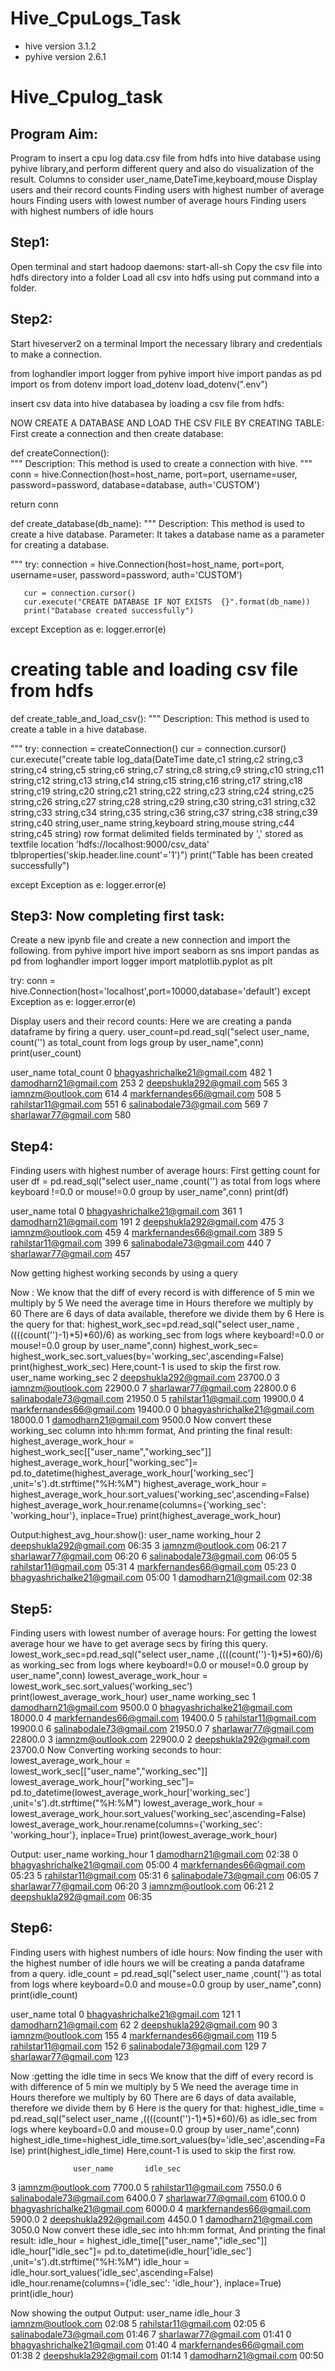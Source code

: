 # Hive_CpuLogs_Task

* hive version 3.1.2
* pyhive version 2.6.1 

# Hive_Cpulog_task

## Program Aim:
Program to insert a cpu log data.csv file from hdfs into hive database using pyhive library,and perform different query and also do visualization of the result.
Columns to consider user_name,DateTime,keyboard,mouse
Display users and their record counts
Finding users with highest number of average hours
Finding users with lowest number of average hours
Finding users with highest numbers of idle hours
 
## Step1:
Open terminal and start hadoop daemons: 
start-all-sh
Copy the csv file into hdfs directory into a folder
Load all csv into hdfs using put command into a folder.
 
 
## Step2:
Start hiveserver2 on a terminal
Import the necessary library and credentials to make a connection.
 
from loghandler import logger
from pyhive import hive
import pandas as pd
import os
from dotenv import load_dotenv
load_dotenv(".env")
 
insert  csv data into hive databasea  by loading a csv file from hdfs:
 
NOW CREATE A DATABASE AND LOAD THE CSV FILE BY CREATING TABLE:
First create a connection and then create database:
 
def createConnection():   
"""
   Description:
       This method is used to create a connection with hive.
   """
   conn = hive.Connection(host=host_name, port=port, username=user, password=password,
                          database=database,  auth='CUSTOM')
 
   return conn
 
 
def create_database(db_name):
   """
   Description:
       This method is used to create a hive database.
   Parameter:
       It takes a database name as a parameter for creating a database.
 
   """
   try:
       connection = hive.Connection(host=host_name, port=port, username=user, password=password,
                                    auth='CUSTOM')
 
       cur = connection.cursor()
       cur.execute("CREATE DATABASE IF NOT EXISTS  {}".format(db_name))
       print("Database created successfully")
 
   except Exception as e:
       logger.error(e)
 
# creating table and loading csv file from hdfs
def create_table_and_load_csv():
   """
Description:
   This method is used to create a table in a hive database.
 
"""
   try:
       connection = createConnection()
       cur = connection.cursor()
       cur.execute("create table log_data(DateTime date,c1 string,c2 string,c3 string,c4 string,c5 string,c6 string,c7 string,c8 string,c9 string,c10 string,c11 string,c12 string,c13 string,c14 string,c15 string,c16 string,c17 string,c18 string,c19 string,c20 string,c21 string,c22 string,c23 string,c24 string,c25 string,c26 string,c27 string,c28 string,c29 string,c30 string,c31 string,c32 string,c33 string,c34 string,c35 string,c36 string,c37 string,c38 string,c39 string,c40 string,user_name string,keyboard string,mouse string,c44 string,c45 string) row format delimited fields terminated by ',' stored as textfile location 'hdfs://localhost:9000/csv_data' tblproperties('skip.header.line.count'='1')")
       print("Table has been created successfully")
 
   except Exception as e:
       logger.error(e)
 
 
 
## Step3: Now completing first task:
Create a new ipynb file and create a new connection and import the following.
from pyhive import hive
import seaborn as sns
import pandas as pd
from loghandler import logger
import matplotlib.pyplot as plt
 
try:
   conn = hive.Connection(host='localhost',port=10000,database='default')
except Exception as e:
   logger.error(e)
 
Display users and their record counts:
Here we are creating a panda dataframe by firing a query.
user_count=pd.read_sql("select user_name, count('') as total_count from logs group by user_name",conn)
print(user_count)
 
 
 
user_name  			total_count
0  bhagyashrichalke21@gmail.com          482
1         damodharn21@gmail.com          253
2       deepshukla292@gmail.com          565
3            iamnzm@outlook.com          614
4     markfernandes66@gmail.com          508
5         rahilstar11@gmail.com          551
6      salinabodale73@gmail.com          569
7         sharlawar77@gmail.com          580
 
 
## Step4:
Finding users with highest number of average hours:
First getting count for user
df = pd.read_sql("select user_name ,count('') as total from logs where keyboard !=0.0 or mouse!=0.0 group by user_name",conn)
  print(df)
 
 
user_name  		total
0  bhagyashrichalke21@gmail.com    361
1         damodharn21@gmail.com    191
2       deepshukla292@gmail.com    475
3            iamnzm@outlook.com    459
4     markfernandes66@gmail.com    389
5         rahilstar11@gmail.com    399
6      salinabodale73@gmail.com    440
7         sharlawar77@gmail.com    457
 
Now getting highest working seconds by using a query
 
Now :
We know that the diff of every record is with difference of 5 min we multiply by 5
We need the average time in Hours therefore we multiply by 60
There are 6 days of data available, therefore we divide them by 6
Here is the query for that:
highest_work_sec=pd.read_sql("select user_name ,((((count('')-1)*5)*60)/6) as working_sec from logs where keyboard!=0.0 or mouse!=0.0 group by user_name",conn)
highest_work_sec= highest_work_sec.sort_values(by='working_sec',ascending=False)
print(highest_work_sec)
Here,count-1 is used to skip the first row.
            user_name  		working_sec
2       deepshukla292@gmail.com      23700.0
3            iamnzm@outlook.com      22900.0
7         sharlawar77@gmail.com      22800.0
6      salinabodale73@gmail.com      21950.0
5         rahilstar11@gmail.com      19900.0
4     markfernandes66@gmail.com      19400.0
0  bhagyashrichalke21@gmail.com      18000.0
1         damodharn21@gmail.com       9500.0
Now convert these working_sec column into hh:mm format,
And printing the final result:
highest_average_work_hour = highest_work_sec[["user_name","working_sec"]]
highest_average_work_hour["working_sec"]= pd.to_datetime(highest_average_work_hour['working_sec'] ,unit='s').dt.strftime("%H:%M")
highest_average_work_hour = highest_average_work_hour.sort_values('working_sec',ascending=False)
highest_average_work_hour.rename(columns={'working_sec': 'working_hour'}, inplace=True)
print(highest_average_work_hour)
 
Output:highest_avg_hour.show():
                user_name 		working_hour
2       deepshukla292@gmail.com        06:35
3            iamnzm@outlook.com        06:21
7         sharlawar77@gmail.com        06:20
6      salinabodale73@gmail.com        06:05
5         rahilstar11@gmail.com        05:31
4     markfernandes66@gmail.com        05:23
0  bhagyashrichalke21@gmail.com        05:00
1         damodharn21@gmail.com        02:38
 
## Step5:
Finding users with lowest number of average hours:
For getting the lowest average hour we have to get average secs by firing this query.
lowest_work_sec=pd.read_sql("select user_name ,((((count('')-1)*5)*60)/6) as working_sec from logs where keyboard!=0.0 or mouse!=0.0 group by user_name",conn)
lowest_average_work_hour = lowest_work_sec.sort_values('working_sec')
print(lowest_average_work_hour)
user_name  		working_sec
1         damodharn21@gmail.com       9500.0
0  bhagyashrichalke21@gmail.com      18000.0
4     markfernandes66@gmail.com      19400.0
5         rahilstar11@gmail.com      19900.0
6      salinabodale73@gmail.com      21950.0
7         sharlawar77@gmail.com      22800.0
3            iamnzm@outlook.com      22900.0
2       deepshukla292@gmail.com      23700.0
Now  Converting working seconds to hour:
lowest_average_work_hour = lowest_work_sec[["user_name","working_sec"]]
lowest_average_work_hour["working_sec"]= pd.to_datetime(lowest_average_work_hour['working_sec'] ,unit='s').dt.strftime("%H:%M")
lowest_average_work_hour = lowest_average_work_hour.sort_values('working_sec',ascending=False)
lowest_average_work_hour.rename(columns={'working_sec': 'working_hour'}, inplace=True)
print(lowest_average_work_hour)
 
Output: 
user_name 		 working_hour
1         damodharn21@gmail.com        02:38
0  bhagyashrichalke21@gmail.com        05:00
4     markfernandes66@gmail.com        05:23
5         rahilstar11@gmail.com        05:31
6      salinabodale73@gmail.com        06:05
7         sharlawar77@gmail.com        06:20
3            iamnzm@outlook.com        06:21
2       deepshukla292@gmail.com        06:35
 
## Step6:
Finding users with highest numbers of idle hours:
Now finding the user with the highest number of idle hours we will be creating a panda dataframe from a query.
idle_count = pd.read_sql("select user_name ,count('') as total from logs where keyboard=0.0 and mouse=0.0 group by user_name",conn)
print(idle_count)
                 
 user_name 		total
0  bhagyashrichalke21@gmail.com    121
1         damodharn21@gmail.com     62
2       deepshukla292@gmail.com     90
3            iamnzm@outlook.com    155
4     markfernandes66@gmail.com    119
5         rahilstar11@gmail.com    152
6      salinabodale73@gmail.com    129
7         sharlawar77@gmail.com    123
 
Now :getting the idle time in secs
We know that the diff of every record is with difference of 5 min we multiply by 5
We need the average time in Hours therefore we multiply by 60
There are 6 days of data available, therefore we divide them by 6
Here is the query for that:
highest_idle_time = pd.read_sql("select user_name ,((((count('')-1)*5)*60)/6) as idle_sec from logs where keyboard=0.0 and mouse=0.0 group by user_name",conn)
highest_idle_time=highest_idle_time.sort_values(by='idle_sec',ascending=False)
print(highest_idle_time)
Here,count-1 is used to skip the first row.
 
                  user_name       idle_sec
3            iamnzm@outlook.com    7700.0
5         rahilstar11@gmail.com    7550.0
6      salinabodale73@gmail.com    6400.0
7         sharlawar77@gmail.com    6100.0
0  bhagyashrichalke21@gmail.com    6000.0
4     markfernandes66@gmail.com    5900.0
2       deepshukla292@gmail.com    4450.0
1         damodharn21@gmail.com    3050.0
Now convert these idle_sec into hh:mm format,
And printing the final result:
idle_hour = highest_idle_time[["user_name","idle_sec"]]
idle_hour["idle_sec"]= pd.to_datetime(idle_hour['idle_sec'] ,unit='s').dt.strftime("%H:%M")
idle_hour = idle_hour.sort_values('idle_sec',ascending=False)
idle_hour.rename(columns={'idle_sec': 'idle_hour'}, inplace=True)
print(idle_hour)
 
Now showing the output
Output:
                user_name        idle_hour
3            iamnzm@outlook.com     02:08
5         rahilstar11@gmail.com     02:05
6      salinabodale73@gmail.com     01:46
7         sharlawar77@gmail.com     01:41
0  bhagyashrichalke21@gmail.com     01:40
4     markfernandes66@gmail.com     01:38
2       deepshukla292@gmail.com     01:14
1         damodharn21@gmail.com     00:50

